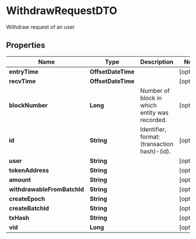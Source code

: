 

# WithdrawRequestDTO

Withdraw request of an user

## Properties

Name | Type | Description | Notes
------------ | ------------- | ------------- | -------------
**entryTime** | **OffsetDateTime** |  |  [optional]
**recvTime** | **OffsetDateTime** |  |  [optional]
**blockNumber** | **Long** | Number of block in which entity was recorded. |  [optional]
**id** | **String** | Identifier, format: (transaction hash)-(id). |  [optional]
**user** | **String** |  |  [optional]
**tokenAddress** | **String** |  |  [optional]
**amount** | **String** |  |  [optional]
**withdrawableFromBatchId** | **String** |  |  [optional]
**createEpoch** | **String** |  |  [optional]
**createBatchId** | **String** |  |  [optional]
**txHash** | **String** |  |  [optional]
**vid** | **Long** |  |  [optional]



